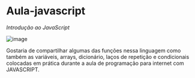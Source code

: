 # Aula-javascript

*Introdução ao JavaScript*

![image](https://user-images.githubusercontent.com/111095992/194672722-3e8405af-26fa-4ab6-8f34-e6a45597a001.png)


Gostaria de compartilhar algumas das funções nessa linguagem como também as variáveis, arrays, dicionário, laços de repetição e condicionais colocadas em prática durante a aula de programação para internet com JAVASCRIPT.
